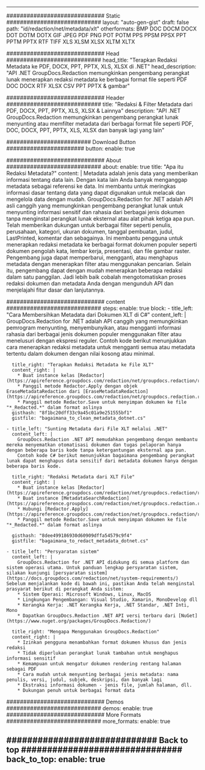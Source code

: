 
---
############################# Static ############################
layout: "auto-gen-gist" 
draft: false
path: "id/redaction/net/metadata/xlt"
otherformats: BMP DOC DOCM DOCX DOT DOTM DOTX GIF JPEG PDF PNG POT POTM PPS PPSM PPSX PPT PPTM PPTX RTF TIFF XLS XLSM XLSX XLTM XLTX  

############################# Head ############################
head_title: "Terapkan Redaksi Metadata ke PDF, DOCX, PPT, PPTX, XLS, XLSX di .NET"
head_description: "API .NET GroupDocs.Redaction memungkinkan pengembang perangkat lunak menerapkan redaksi metadata ke berbagai format file seperti PDF DOC DOCX RTF XLSX CSV PPT PPTX & gambar"

############################# Header ############################
title: "Redaksi & Filter Metadata dari PDF, DOCX, PPT, PPTX, XLS, XLSX & Lainnya"
description: "API .NET GroupDocs.Redaction memungkinkan pengembang perangkat lunak menyunting atau memfilter metadata dari berbagai format file seperti PDF, DOC, DOCX, PPT, PPTX, XLS, XLSX dan banyak lagi yang lain"

######################### Download Button #######################
button:
    enable: true

############################# About ############################
about:
    enable: true
    title: "Apa itu Redaksi Metadata?"
    content: |
        Metadata adalah jenis data yang memberikan informasi tentang data lain. Dengan kata lain Anda banyak menganggap metadata sebagai referensi ke data. Ini membantu untuk meringkas informasi dasar tentang data yang dapat digunakan untuk melacak dan mengelola data dengan mudah. GroupDocs.Redaction for .NET adalah API asli canggih yang memungkinkan pengembang perangkat lunak untuk menyunting informasi sensitif dan rahasia dari berbagai jenis dokumen tanpa menginstal perangkat lunak eksternal atau alat pihak ketiga apa pun. Telah memberikan dukungan untuk berbagai filter seperti penulis, perusahaan, kategori, ukuran dokumen, tanggal pembuatan, judul, LastPrinted, komentar dan sebagainya. Ini membantu pengguna untuk menerapkan redaksi metadata ke berbagai format dokumen populer seperti dokumen pengolah kata, lembar kerja, presentasi, dan file gambar raster. Pengembang juga dapat memperbarui, mengganti, atau menghapus metadata dengan menerapkan filter atau menggunakan pencarian. Selain itu, pengembang dapat dengan mudah menerapkan beberapa redaksi dalam satu panggilan. Jadi lebih baik cobalah mengotomatiskan proses redaksi dokumen dan metadata Anda dengan mengunduh API dan menjelajahi fitur dasar dan lanjutannya.

############################# content ############################
steps:
    enable: true
    block:
    - title_left: "Cara Membersihkan Metadata dari Dokumen XLT di C#"
      content_left: |
        GroupDocs.Redaction for .NET adalah API canggih yang memungkinkan pemrogram menyunting, menyembunyikan, atau mengganti informasi rahasia dari berbagai jenis dokumen populer menggunakan filter atau menelusuri dengan ekspresi reguler.
        Contoh kode berikut menunjukkan cara menerapkan redaksi metadata untuk mengganti semua atau metadata tertentu dalam dokumen dengan nilai kosong atau minimal.

      title_right: "Terapkan Redaksi Metadata ke File XLT"
      content_right: |
        * Buat instance kelas [Redactor](https://apireference.groupdocs.com/redaction/net/groupdocs.redaction/redactor)
        * Panggil metode Redactor.Apply dengan objek EraseMetadataRedaction dari [EraseMetadataRedaction](https://apireference.groupdocs.com/redaction/net/groupdocs.redaction.redactions/erasemetadataredaction)
        * Panggil metode Redactor.Save untuk menyimpan dokumen ke file "*_Redacted.*" dalam format aslinya        
      gisthash: "8f1bc20dff33c9a45c01a9e251555bf1"
      gistfile: "bagaimana_to_clean_metadata_dotnet.cs"

    - title_left: "Sunting Metadata dari File XLT melalui .NET"
      content_left: |
        GroupDocs.Redaction .NET API memudahkan pengembang dengan membantu mereka menyematkan otomatisasi dokumen dan tugas pelaporan hanya dengan beberapa baris kode tanpa ketergantungan eksternal apa pun.
        Contoh kode C# berikut menunjukkan bagaimana pengembang perangkat lunak dapat menghapus data sensitif dari metadata dokumen hanya dengan beberapa baris kode.
        
      title_right: "Redaksi Metadata dari XLT File"
      content_right: |
        * Buat instance kelas [Redactor](https://apireference.groupdocs.com/redaction/net/groupdocs.redaction/redactor)
        * Buat instance [MetadataSearchRedaction](https://apireference.groupdocs.com/redaction/net/groupdocs.redaction.redactions/metadatasearchredaction)
        * Hubungi [Redactor.Apply](https://apireference.groupdocs.com/redaction/net/groupdocs.redaction/redactor/methods/apply/index) 
        * Panggil metode Redactor.Save untuk menyimpan dokumen ke file "*_Redacted.*" dalam format aslinya
        
      gisthash: "8dee499186930d60909dffa54579c9f4"
      gistfile: "bagaimana_to_redact_metadata_dotnet.cs"

    - title_left: "Persyaratan sistem"
      content_left: |
        GroupDocs.Redaction for .NET API didukung di semua platform dan sistem operasi utama. Untuk panduan lengkap persyaratan sistem, silakan kunjungi [persyaratan sistem](https://docs.groupdocs.com/redaction/net/system-requirements/) Sebelum menjalankan kode di bawah ini, pastikan Anda telah menginstal prasyarat berikut di perangkat Anda sistem:
        * Sistem Operasi: Microsoft Windows, Linux, MacOS
        * Lingkungan Pengembangan: Visual Studio, Xamarin, MonoDevelop dll
        * Kerangka Kerja: .NET Kerangka Kerja, .NET Standar, .NET Inti, Mono
        * Dapatkan GroupDocs.Redaction .NET API versi terbaru dari [NuGet](https://www.nuget.org/packages/GroupDocs.Redaction/)
        
      title_right: "Mengapa Menggunakan GroupDocs.Redaction"
      content_right: |
        * Izinkan pengguna menambahkan format dokumen khusus dan jenis redaksi
        * Tidak diperlukan perangkat lunak tambahan untuk menghapus informasi sensitif
        * Kemampuan untuk mengatur dokumen rendering rentang halaman sebagai PDF
        * Cara mudah untuk menyunting berbagai jenis metadata: nama penulis, versi, judul, subjek, deskripsi, dan banyak lagi
        * Ekstraksi informasi dokumen - jenis file, jumlah halaman, dll.
        * Dukungan penuh untuk berbagai format data

############################# Demos ############################
demos:
    enable: true
############################# More Formats ############################
more_formats:
    enable: true

############################# Back to top ###############################
back_to_top:
    enable: true
---